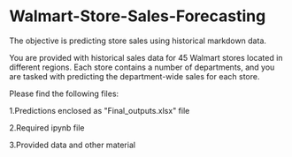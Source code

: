 # Walmart-Store-Sales-Forecasting

The objective is predicting store sales using historical markdown data.

You are provided with historical sales data for 45 Walmart stores located in different regions. Each store contains a number of departments, and you are tasked with predicting the department-wide sales for each store.

Please find the following files:

   1.Predictions enclosed as "Final_outputs.xlsx" file

   2.Required ipynb file
   
   3.Provided data and other material
